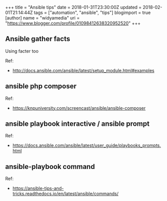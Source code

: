 +++
title = "Ansible tips"
date = 2018-01-31T23:30:00Z
updated = 2018-02-01T21:14:44Z
tags = ["automation", "ansible", "tips"]
blogimport = true 
[author]
	name = "widyamedia"
	uri = "https://www.blogger.com/profile/01098412638320952520"
+++

## Ansible gather facts
Using facter too

Ref:

* http://docs.ansible.com/ansible/latest/setup_module.html#examples

## ansible php composer

Ref:

* https://knpuniversity.com/screencast/ansible/ansible-composer

## ansible playbook interactive / ansible prompt

Ref:

* https://docs.ansible.com/ansible/latest/user_guide/playbooks_prompts.html

## ansible-playbook command

Ref:

* https://ansible-tips-and-tricks.readthedocs.io/en/latest/ansible/commands/
